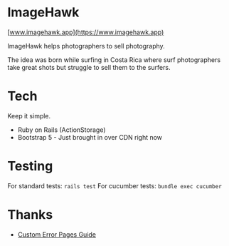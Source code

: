 # ImageHawk

[www.imagehawk.app](https://www.imagehawk.app)

ImageHawk helps photographers to sell photography.

The idea was born while surfing in Costa Rica where surf photographers take great shots but struggle to sell them to the surfers.

# Tech

Keep it simple.

- Ruby on Rails (ActionStorage)
- Bootstrap 5 - Just brought in over CDN right now

# Testing

For standard tests: `rails test`
For cucumber tests: `bundle exec cucumber`

# Thanks

- [Custom Error Pages Guide](https://web-crunch.com/posts/custom-error-page-ruby-on-rails)